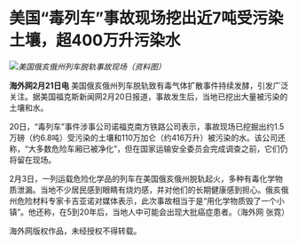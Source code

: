 # 美国“毒列车”事故现场挖出近7吨受污染土壤，超400万升污染水

![](https://inews.gtimg.com/newsapp_bt/0/15678709808/1000)_美国俄亥俄州列车脱轨事故现场（资料图）_

**海外网2月21日电**
美国俄亥俄州列车脱轨致有毒气体扩散事件持续发酵，引发广泛关注。据美国福克斯新闻网2月20日报道，事故发生后，当地已挖出大量被污染的土壤和水。

20日，“毒列车”事件涉事公司诺福克南方铁路公司表示，事故现场已挖掘出约1.5万磅（约6.8吨）受污染的土壤和110万加仑（约416万升）被污染的水。该公司还称，“大多数危险车厢已被净化”，但在国家运输安全委员会完成调查之前，它们仍将留在现场。

2月3日，一列运载危险化学品的列车在美国俄亥俄州脱轨起火，多种有毒化学物质泄漏。当地不少居民感到眼睛有烧灼感，并对他们的长期健康感到担心。俄亥俄州危险材料专家卡吉亚诺对媒体表示，此次事故相当于是“用化学物质毁了一个小镇”。他还称，在5到20年后，当地人中可能会出现大批癌症患者。（海外网
张霓）

海外网版权作品，未经授权不得转载。

